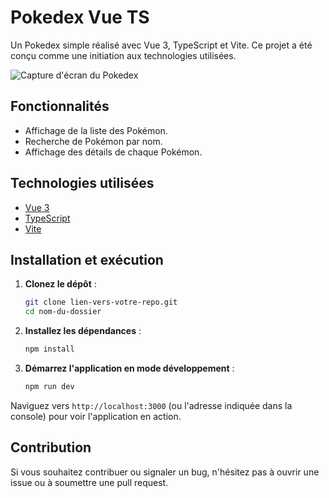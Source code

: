 
# Pokedex Vue TS

Un Pokedex simple réalisé avec Vue 3, TypeScript et Vite. Ce projet a été conçu comme une initiation aux technologies utilisées.

![Capture d'écran du Pokedex](lien-vers-une-capture-d'écran-si-vous-en-avez-une)

## Fonctionnalités

- Affichage de la liste des Pokémon.
- Recherche de Pokémon par nom.
- Affichage des détails de chaque Pokémon.

## Technologies utilisées

- [Vue 3](https://v3.vuejs.org/)
- [TypeScript](https://www.typescriptlang.org/)
- [Vite](https://vitejs.dev/)

## Installation et exécution

1. **Clonez le dépôt** :

   ```bash
   git clone lien-vers-votre-repo.git
   cd nom-du-dossier
   ```

2. **Installez les dépendances** :

   ```bash
   npm install
   ```

3. **Démarrez l'application en mode développement** :

   ```bash
   npm run dev
   ```

Naviguez vers `http://localhost:3000` (ou l'adresse indiquée dans la console) pour voir l'application en action.

## Contribution

Si vous souhaitez contribuer ou signaler un bug, n'hésitez pas à ouvrir une issue ou à soumettre une pull request.
